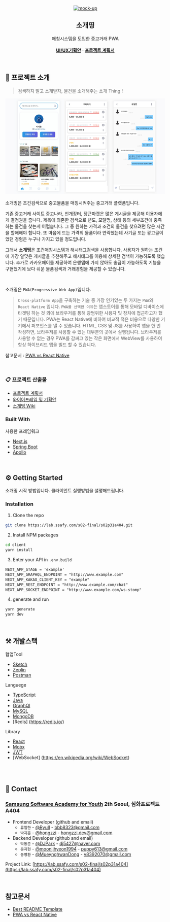 <!-- PROJECT LOGO -->
<br />
<p align="center">
  <a href="README.md">
    <img src="img/main.png" alt="mock-up">
  </a>

  <h2 align="center">소개띵</h2>

  <p align="center">
    매칭시스템을 도입한 중고거래 PWA
    <br />
    <br />
    <a href="https://scene.zeplin.io/project/5ebe42c1266b3f485e753a12"><strong>UI/UX기획안</strong></a>
    · 
    <a href="https://docs.google.com/document/d/17E7PcYOrBnsgTW2I1TAsC5IN_dH2IjCPFka5-g5fVCs/edit#"><strong>프로젝트 계획서</strong></a>
</p>



<br>

<!-- ABOUT THE PROJECT -->
## :paperclip: 프로젝트 소개
> 검색하지 말고 소개받자, 물건을 소개해주는 소개 Thing !

![Product Name Screen Shot](img/작업화면.png)

소개띵은 조건검색으로 중고물품을 매칭시켜주는 중고거래 플랫폼입니다.

기존 중고거래 사이트 중고나라, 번개장터, 당근마켓은 많은 게시글을 제공해 이용자에게 결정권을 줍니다.
제목에 의존한 검색으로 년도, 모델명, 상태 등의 세부조건에 충족하는 물건을 찾는게 어렵습니다. 
그 중 원하는 가격과 조건의 물건을 찾으려면 많은 시간을 할애해야 합니다. 
또 마음에 드는 가격의 물품이라 연락했는데 사기글 또는 광고글이었던 경험은 누구나 가지고 있을 정도입니다. 

그래서 <b>소개띵</b>은 조건매칭시스템과 해시태그검색을 사용합니다. 
사용자가 원하는 조건에 가장 알맞은 게시글을 추천해주고 해시태그를 이용해 상세한 검색이 가능하도록 했습니다. 
추가로 카카오페이를 제공하여 은행앱에 가지 않아도 송금이 가능하도록 기능을 구현했기에 보다 쉬운 물품검색과 거래경험을 제공할 수 있습니다.

<br>

소개띵은 ```PWA(Progressive Web App)```입니다. <br>
> ```Cross-platform App```을 구축하는 기술 중 가장 인기있는 두 가지는 ```PWA```와 ```React Native``` 입니다. ```PWA를 선택한 이유```는 앱스토어를 통해 모바일 디바이스에 타겟팅 하는 것 외에 브라우저를 통해 광범위한 사용자 및 장치에 접근하고자 했기 때문입니다. PWA는 React Native에 비하여 비교적 적은 비용으로 다양한 기기에서 퍼포먼스를 낼 수 있습니다. HTML, CSS 및 JS를 사용하여 앱을 한 번 작성하면, 브라우저를 사용할 수 있는 대부분의 곳에서 실행됩니다. 브라우저를 사용할 수 없는 경우 PWA를 감싸고 있는 작은 화면에서 WebView를 사용하여 항상 하이브리드 앱을 빌드 할 수 있습니다.

참고문서 : [PWA vs React Native](https://www.kirupa.com/apps/pwa_vs_react_native.htm)

<br>


### :clipboard: 프로젝트 산출물

* [프로젝트 계획서](https://docs.google.com/document/d/17E7PcYOrBnsgTW2I1TAsC5IN_dH2IjCPFka5-g5fVCs/edit#)
* [와이어프레임 및 기획안](https://scene.zeplin.io/project/5ebe42c1266b3f485e753a12)
* [소개띵 Wiki](https://lab.ssafy.com/s02-final/s02p31a404/wikis/home)

### Built With
사용한 프레임워크
* [Next.js](https://nextjs.org/)
* [Spring Boot](https://spring.io/projects/spring-boot)
* [Apollo](https://www.apollographql.com/)

<br>


<!-- GETTING STARTED -->
## :gear: Getting Started

소개띵 시작 방법입니다. 클라이언트 실행방법을 설명해드립니다.


### Installation

1. Clone the repo
```sh
git clone https://lab.ssafy.com/s02-final/s02p31a404.git
```
2. Install NPM packages
```sh
cd client
yarn install
```
3. Enter your API in `.env.build`
```JS
NEXT_APP_STAGE = 'example'
NEXT_APP_GRAPHQL_ENDPOINT = "http://www.example.com"
NEXT_APP_KAKAO_CLIENT_KEY = "example"
NEXT_APP_REST_ENDPOINT = "http://www.example.com/chat"
NEXT_APP_SOCKET_ENDPOINT = "http://www.example.com/ws-stomp"
```
4. generate and run
```
yarn generate
yarn dev
```

<br>

##  :hammer_and_pick: 개발스택

협업Tool
* [Sketch](https://www.sketch.com/)
* [Zeplin](https://zeplin.io/)
* [Postman](https://www.postman.com/)

Languege
* [TypeScript](https://www.typescriptlang.org/)
* [Java](https://java.com/ko/download/)
* [GraphQl](https://graphql.org/)
* [MySQL](https://www.mysql.com/)
* [MongoDB](https://www.mongodb.com/)
* [Redis] (https://redis.io/)

Library
* [React](https://ko.reactjs.org/)
* [Mobx](https://mobx.js.org/)
* [JWT](https://jwt.io/)
* [WebSocket] (https://en.wikipedia.org/wiki/WebSocket)

<br>


<br>
<!-- CONTACT -->

## :busts_in_silhouette:  Contact

### [Samsung Software Academy for Youth](https://www.ssafy.com/) 2th Seoul, 심화프로젝트 A404

* Frontend Developer (github and email)
  * ```류일한``` - [@RyuIl](https://github.com/RyuIL) - bbb8323@gmail.com <br>
  * ```박지홍``` - [@hongzzi](https://github.com/hongzzi) - hongzzi.dev@gmail.com <br>
* Backend Developer (github and email)
  * ```박동준``` - [@DJPark](https://github.com/DongjoonPark) - dj5427@naver.com <br>
  * ```문지현``` - [@moonjihyeon1994](https://github.com/moonjihyeon1994) - puppy613@gmail.com <br>
  * ```동명환``` - [@MueynghwanDong](https://github.com/MueynghwanDong) - v8392070@gmail.com <br>



Project Link: [https://lab.ssafy.com/s02-final/s02p31a404](https://lab.ssafy.com/s02-final/s02p31a404)

<br>

<!-- ACKNOWLEDGEMENTS -->
## 참고문서 
* [Best README Template](https://github.com/othneildrew/Best-README-Template/blob/master/README.md)
* [PWA vs React Native](https://www.kirupa.com/apps/pwa_vs_react_native.htm) 

<br>
